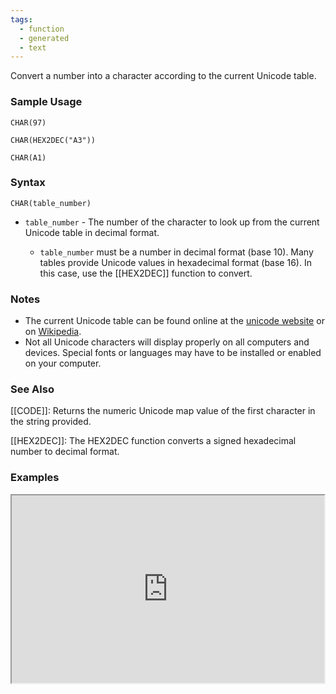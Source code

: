 ```yaml
---
tags:
  - function
  - generated
  - text
---
```


Convert a number into a character according to the current Unicode table.

### Sample Usage

`CHAR(97)`

`CHAR(HEX2DEC("A3"))`

`CHAR(A1)`

### Syntax

`CHAR(table_number)`

* `table_number` - The number of the character to look up from the current Unicode table in decimal format.

  + `table_number` must be a number in decimal format (base 10). Many tables provide Unicode values in hexadecimal format (base 16). In this case, use the [[HEX2DEC]] function to convert.

### Notes

* The current Unicode table can be found online at the [unicode website](http://www.unicode.org/charts/) or on [Wikipedia](http://en.wikipedia.org/wiki/List_of_Unicode_characters).
* Not all Unicode characters will display properly on all computers and devices. Special fonts or languages may have to be installed or enabled on your computer.

### See Also

[[CODE]]: Returns the numeric Unicode map value of the first character in the string provided.

[[HEX2DEC]]: The HEX2DEC function converts a signed hexadecimal number to decimal format.

### Examples

<iframe height="300" src="https://docs.google.com/spreadsheet/pub?key=0As3tAuweYU9QdHQzZXhjdVdVLUVFRWh1MmhEUmFsVXc&amp;output=html" width="500"></iframe>